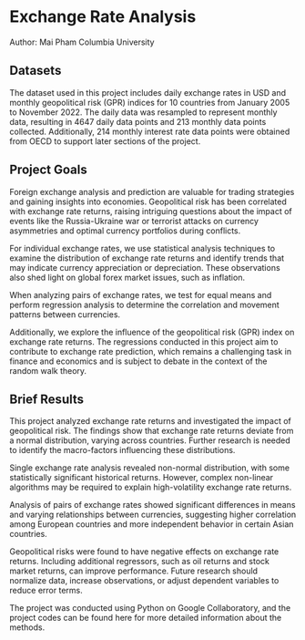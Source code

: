 # Exchange Rate Analysis
Author: Mai Pham
Columbia University

## Datasets
The dataset used in this project includes daily exchange rates in USD and monthly geopolitical risk (GPR) indices for 10 countries from January 2005 to November 2022. The daily data was resampled to represent monthly data, resulting in 4647 daily data points and 213 monthly data points collected. Additionally, 214 monthly interest rate data points were obtained from OECD to support later sections of the project.

## Project Goals
Foreign exchange analysis and prediction are valuable for trading strategies and gaining insights into economies. Geopolitical risk has been correlated with exchange rate returns, raising intriguing questions about the impact of events like the Russia-Ukraine war or terrorist attacks on currency asymmetries and optimal currency portfolios during conflicts.

For individual exchange rates, we use statistical analysis techniques to examine the distribution of exchange rate returns and identify trends that may indicate currency appreciation or depreciation. These observations also shed light on global forex market issues, such as inflation.

When analyzing pairs of exchange rates, we test for equal means and perform regression analysis to determine the correlation and movement patterns between currencies.

Additionally, we explore the influence of the geopolitical risk (GPR) index on exchange rate returns. The regressions conducted in this project aim to contribute to exchange rate prediction, which remains a challenging task in finance and economics and is subject to debate in the context of the random walk theory.

## Brief Results
This project analyzed exchange rate returns and investigated the impact of geopolitical risk. The findings show that exchange rate returns deviate from a normal distribution, varying across countries. Further research is needed to identify the macro-factors influencing these distributions.

Single exchange rate analysis revealed non-normal distribution, with some statistically significant historical returns. However, complex non-linear algorithms may be required to explain high-volatility exchange rate returns.

Analysis of pairs of exchange rates showed significant differences in means and varying relationships between currencies, suggesting higher correlation among European countries and more independent behavior in certain Asian countries.

Geopolitical risks were found to have negative effects on exchange rate returns. Including additional regressors, such as oil returns and stock market returns, can improve performance. Future research should normalize data, increase observations, or adjust dependent variables to reduce error terms.

The project was conducted using Python on Google Collaboratory, and the project codes can be found here for more detailed information about the methods.